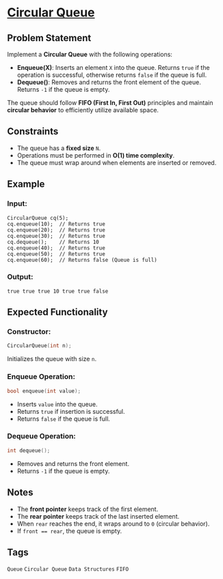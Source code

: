 # [Circular Queue](https://www.naukri.com/code360/problems/circular-queue_1170058)

## Problem Statement
Implement a **Circular Queue** with the following operations:
- **Enqueue(X)**: Inserts an element `X` into the queue. Returns `true` if the operation is successful, otherwise returns `false` if the queue is full.
- **Dequeue()**: Removes and returns the front element of the queue. Returns `-1` if the queue is empty.

The queue should follow **FIFO (First In, First Out)** principles and maintain **circular behavior** to efficiently utilize available space.

## Constraints
- The queue has a **fixed size** `N`.
- Operations must be performed in **O(1) time complexity**.
- The queue must wrap around when elements are inserted or removed.

## Example
### **Input:**
```plaintext
CircularQueue cq(5);
cq.enqueue(10);  // Returns true
cq.enqueue(20);  // Returns true
cq.enqueue(30);  // Returns true
cq.dequeue();    // Returns 10
cq.enqueue(40);  // Returns true
cq.enqueue(50);  // Returns true
cq.enqueue(60);  // Returns false (Queue is full)
```

### **Output:**
```plaintext
true true true 10 true true false
```

## Expected Functionality
### **Constructor:**
```cpp
CircularQueue(int n);
```
Initializes the queue with size `n`.

### **Enqueue Operation:**
```cpp
bool enqueue(int value);
```
- Inserts `value` into the queue.
- Returns `true` if insertion is successful.
- Returns `false` if the queue is full.

### **Dequeue Operation:**
```cpp
int dequeue();
```
- Removes and returns the front element.
- Returns `-1` if the queue is empty.

## Notes
- The **front pointer** keeps track of the first element.
- The **rear pointer** keeps track of the last inserted element.
- When `rear` reaches the end, it wraps around to `0` (circular behavior).
- If `front == rear`, the queue is empty.

## Tags
`Queue` `Circular Queue` `Data Structures` `FIFO`

